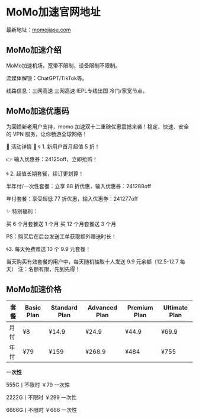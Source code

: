 # MoMo加速官网地址

最新地址：[momojiasu.com](https://dash.mmjiasu.top/#/register?code=6whuOvFu)

## MoMo加速介绍

MoMo加速机场，宽带不限制，设备限制不限制。

流媒体解锁：ChatGPT/TikTok等。

线路信息：三网高速 三网高速 IEPL专线出国 冷门/家宽节点。

## MoMo加速优惠码

为回馈新老用户支持，momo 加速双十二重磅优惠震撼来袭！稳定、快速、安全的 VPN 服务，让你畅游全球网络！

🌟 活动详情 🌟
🌀 1. 新用户首月超值 5 折！

👉 输入优惠券：24125off，立即抢购！

🌀 2. 超值长期套餐，续订更划算！

半年付/一次性套餐：立享 88 折优惠，输入优惠券：241288off

年付套餐：享受超低 77 折优惠，输入优惠券：241277off

✨ 特别福利：

买 6 个月套餐送 1 个月
买 12 个月套餐送 3 个月

PS：购买后在后台发送工单获取额外赠送时长！

🌀3. 每天免费赠送 10 个 9.9 元套餐！

当天购买有效套餐的用户中，每天随机抽取十人发送 9.9 元余额（12.5-12.7 每天）
注：名额有限，先到先得！

## MoMo加速价格

|套餐|Basic Plan|Standard Plan|Advanced Plan|Premium Plan|Ultimate Plan|
|----|----|----|----|----|----|
|月付|¥8|¥14.9|¥24.9|¥44.9|¥69.9|
|年付|¥79|¥159|¥268.9|¥484|¥755|

**一次性**

555G丨不限时 ￥79 一次性

2222G丨不限时 ￥299 一次性

6666G丨不限时 ￥666 一次性
